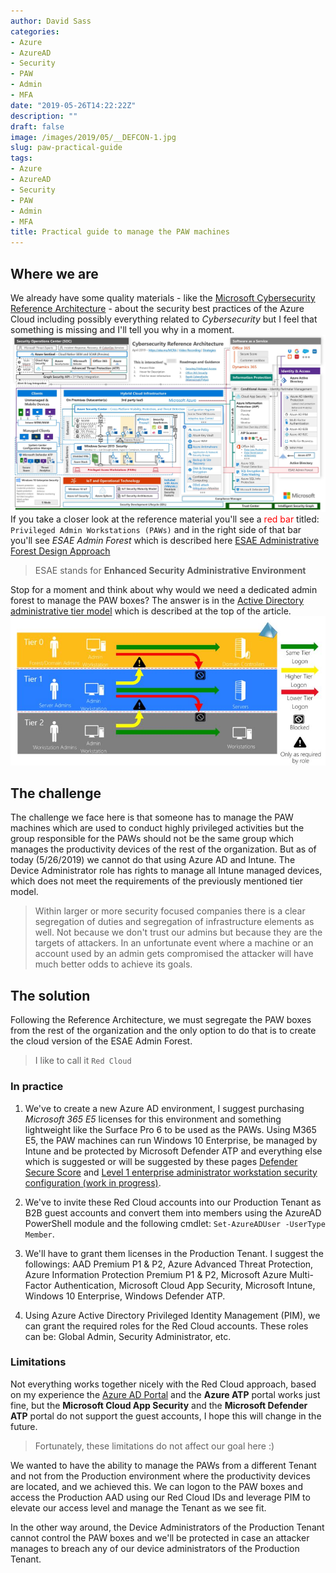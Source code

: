```yaml
---
author: David Sass
categories:
- Azure
- AzureAD
- Security
- PAW
- Admin
- MFA
date: "2019-05-26T14:22:22Z"
description: ""
draft: false
image: /images/2019/05/__DEFCON-1.jpg
slug: paw-practical-guide
tags:
- Azure
- AzureAD
- Security
- PAW
- Admin
- MFA
title: Practical guide to manage the PAW machines
---
```



## Where we are

We already have some quality materials - like the [Microsoft Cybersecurity Reference Architecture](https://gallery.technet.microsoft.com/Cybersecurity-Reference-883fb54c) - about the security best practices of the Azure Cloud including possibly everything related to *Cybersecurity* but I feel that something is missing and I'll tell you why in a moment.
![_ReferenceArch](/content/images/2019/05/_ReferenceArch.jpg)
If you take a closer look at the reference material you'll see a <font style="color:red">red bar</font> titled: `Privileged Admin Workstations (PAWs)` and in the right side of that bar you'll see *ESAE Admin Forest* which is described here [ESAE Administrative Forest Design Approach](https://docs.microsoft.com/en-us/windows-server/identity/securing-privileged-access/securing-privileged-access-reference-material#esae-administrative-forest-design-approach) 

> ESAE stands for **Enhanced Security Administrative Environment**

Stop for a moment and think about why would we need a dedicated admin forest to manage the PAW boxes? The answer is in the [Active Directory administrative tier model](https://docs.microsoft.com/en-us/windows-server/identity/securing-privileged-access/securing-privileged-access-reference-material) which is described at the top of the article.
![paw_rm_fig4](/content/images/2019/05/paw_rm_fig4.jpg)

## The challenge

The challenge we face here is that someone has to manage the PAW machines which are used to conduct highly privileged activities but the group responsible for the PAWs should not be the same group which manages the productivity devices of the rest of the organization. But as of today (5/26/2019) we cannot do that using Azure AD and Intune. The Device Administrator role has rights to manage all Intune managed devices, which does not meet the requirements of the previously mentioned tier model.

> Within larger or more security focused companies there is a clear segregation of duties and segregation of infrastructure elements as well. Not because we don't trust our admins but because they are the targets of attackers. In an unfortunate event where a machine or an account used by an admin gets compromised the attacker will have much better odds to achieve its goals.

## The solution

Following the Reference Architecture, we must segregate the PAW boxes from the rest of the organization and the only option to do that is to create the cloud version of the ESAE Admin Forest.

> I like to call it `Red Cloud`

### In practice

1. We've to create a new Azure AD environment, I suggest purchasing *Microsoft 365 E5* licenses for this environment and something lightweight like the Surface Pro 6 to be used as the PAWs. Using M365 E5, the PAW machines can run Windows 10 Enterprise, be managed by Intune and be protected by Microsoft Defender ATP and everything else which is suggested or will be suggested by these pages [Defender Secure Score](https://docs.microsoft.com/en-us/windows/security/threat-protection/microsoft-defender-atp/overview-secure-score) and [Level 1 enterprise administrator workstation security configuration (work in progress)](https://docs.microsoft.com/en-us/windows/security/threat-protection/windows-security-configuration-framework/level-1-enterprise-administrator-security).

2. We've to invite these Red Cloud accounts into our Production Tenant as B2B guest accounts and convert them into members using the AzureAD PowerShell module and the following cmdlet: `Set-AzureADUser -UserType Member`.

3. We'll have to grant them licenses in the Production Tenant. I suggest the followings: AAD Premium P1 & P2, Azure Advanced Threat Protection, Azure Information Protection Premium P1 & P2, Microsoft Azure Multi-Factor Authentication, Microsoft Cloud App Security, Microsoft Intune, Windows 10 Enterprise, Windows Defender ATP.

4. Using Azure Active Directory Privileged Identity Management (PIM), we can grant the required roles for the Red Cloud accounts. These roles can be: Global Admin, Security Administrator, etc.

### Limitations

Not everything works together nicely with the Red Cloud approach, based on my experience the [Azure AD Portal](https://aad.portal.azure.com) and the **Azure ATP** portal works just fine, but the __Microsoft Cloud App Security__ and the __Microsoft Defender ATP__ portal do not support the guest accounts, I hope this will change in the future.

> Fortunately, these limitations do not affect our goal here :)

We wanted to have the ability to manage the PAWs from a different Tenant and not from the Production environment where the productivity devices are located, and we achieved this. We can logon to the PAW boxes and access the Production AAD using our Red Cloud IDs and leverage PIM to elevate our access level and manage the Tenant as we see fit.

In the other way around, the Device Administrators of the Production Tenant cannot control the PAW boxes and we'll be protected in case an attacker manages to breach any of our device administrators of the Production Tenant.



